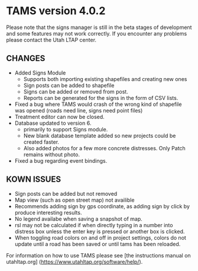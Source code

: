 # TAMS version 4.0.2

Please note that the signs manager is still in the beta stages of development and some features may not work correctly. If you encounter any problems please contact the Utah LTAP center.

CHANGES
------------------------------------------------------

* Added Signs Module
	* Supports both importing existing shapefiles and creating new ones
	* Sign posts can be added to shapefile
	* Signs can be added or removed from post.
	* Reports can be generated for the signs in the form of CSV lists.
* Fixed a bug where TAMS would crash of the wrong kind of shapefile was opened (roads need line, signs need point files)
* Treatment editor can now be closed.
* Database updated to version 6.
	* primarily to support Signs module.
	* New blank database template added so new projects could be created faster.
	* Also added photos for a few more concrete distresses. Only Patch remains without photo.
* Fixed a bug regarding event bindings.

KOWN ISSUES
------------------------------------------------------

* Sign posts can be added but not removed
* Map view (such as open street map) not availible
* Recommends adding sign by gps coordinate, as adding sign by click by produce interesting results.
* No legend availabe when saving a snapshot of map.
* rsl may not be calculated if when directly typing in a number into distress box unless the enter key is pressed or another box is clicked.
* When toggling road colors on and off in project settings, colors do not update until a road has been saved or until tams has been reloaded.

For information on how to use TAMS please see [the instructions manual on utahltap.org] (https://www.utahltap.org/software/help/).